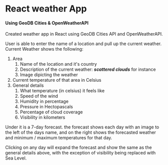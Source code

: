 # React weather App
#### Using GeoDB Cities & OpenWeatherAPI
Created weather app in React using GeoDB Cities API and OpenWeatherAPI.

User is able to enter the name of a location and pull up the current weather.
Current Weather shows the following:
1. Area
    1. Name of the location and it's country
    2. Description of the current weather: ***scattered clouds*** for instance
    3. Image dipicting the weather 
2. Current temperature of that area in Celsius
3. General details
    1. What temperature (in celsius) it feels like
    2. Speed of the wind
    3. Humidity in percentage
    4. Pressure in Hectopascals
    5. Percentage of cloud coverage
    6. Visibility in kilometers
    
Under it is a 7-day forecast. the forecast shows each day with an image to the left of the days name, and on the right shows the forecasted weather and minimum / maximum temperatures for that day.

Clicking on any day will expand the forecast and show the same as the general details above, with the exception of visibility being replaced with Sea Level.
